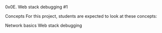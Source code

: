 0x0E. Web stack debugging #1

Concepts
For this project, students are expected to look at these concepts:

Network basics
Web stack debugging